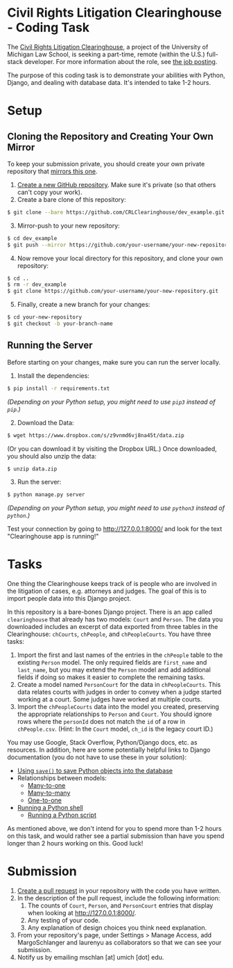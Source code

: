 # Civil Rights Litigation Clearinghouse - Coding Task

The [Civil Rights Litigation Clearinghouse](https://clearinghouse.net), a project of the University of Michigan Law School, is seeking a part-time, remote (within the U.S.) full-stack developer. For more information about the role, see [the job posting](https://careers.umich.edu/job_detail/204257/full_stack_developer).

The purpose of this coding task is to demonstrate your abilities with Python, Django, and dealing with database data. It's intended to take 1-2 hours.

# Setup

## Cloning the Repository and Creating Your Own Mirror

To keep your submission private, you should create your own private repository that [mirrors this one](https://docs.github.com/en/repositories/creating-and-managing-repositories/duplicating-a-repository).

1. [Create a new GitHub repository](https://docs.github.com/en/repositories/creating-and-managing-repositories/creating-a-new-repository). Make sure it's private (so that others can't copy your work).
2. Create a bare clone of this repository:

```bash
$ git clone --bare https://github.com/CRLClearinghouse/dev_example.git
```

3. Mirror-push to your new repository:

```bash
$ cd dev_example
$ git push --mirror https://github.com/your-username/your-new-repository.git
```

4. Now remove your local directory for this repository, and clone your own repository:

```bash
$ cd ..
$ rm -r dev_example
$ git clone https://github.com/your-username/your-new-repository.git
```

5. Finally, create a new branch for your changes:

```bash
$ cd your-new-repository
$ git checkout -b your-branch-name
```

## Running the Server

Before starting on your changes, make sure you can run the server locally.

1. Install the dependencies:

```bash
$ pip install -r requirements.txt
```

*(Depending on your Python setup, you might need to use `pip3` instead of `pip`.)*

2. Download the Data:

```bash
$ wget https://www.dropbox.com/s/z9vnmd6vj8na45t/data.zip
```

(Or you can download it by visiting the Dropbox URL.) Once downloaded, you should also unzip the data:

```bash
$ unzip data.zip
```

3. Run the server:

```bash
$ python manage.py server
```

*(Depending on your Python setup, you might need to use `python3` instead of `python`.)*

Test your connection by going to http://127.0.0.1:8000/ and look for the text "Clearinghouse app is running!"

# Tasks

One thing the Clearinghouse keeps track of is people who are involved in the litigation of cases, e.g. attorneys and judges. The goal of this is to import people data into this Django project.

In this repository is a bare-bones Django project. There is an app called `clearinghouse` that already has two models: `Court` and `Person`. The data you downloaded includes an excerpt of data exported from three tables in the Clearinghouse: `chCourts`, `chPeople`, and `chPeopleCourts`. You have three tasks:

1. Import the first and last names of the entries in the `chPeople` table to the existing `Person` model. The only required fields are `first_name` and `last_name`, but you may extend the `Person` model and add additional fields if doing so makes it easier to complete the remaining tasks.
2. Create a model named `PersonCourt` for the data in `chPeopleCourts`. This data relates courts with judges in order to convey when a judge started working at a court. Some judges have worked at multiple courts.
3. Import the `chPeopleCourts` data into the model you created, preserving the appropriate relationships to `Person` and `Court`. You should ignore rows where the `personId` does not match the `id` of a row in `chPeople.csv`. (Hint: In the `Court` model, `ch_id` is the legacy court ID.)

You may use Google, Stack Overflow, Python/Django docs, etc. as resources. In addition, here are some potentially helpful links to Django documentation (you do not have to use these in your solution):

* [Using `save()` to save Python objects into the database](https://docs.djangoproject.com/en/3.2/ref/models/instances/#saving-objects)
* Relationships between models:
  * [Many-to-one](https://docs.djangoproject.com/en/3.2/topics/db/examples/many_to_one)
  * [Many-to-many](https://docs.djangoproject.com/en/3.2/topics/db/examples/many_to_many)
  * [One-to-one](https://docs.djangoproject.com/en/3.2/topics/db/examples/one_to_one)
* [Running a Python shell](https://docs.djangoproject.com/en/dev/ref/django-admin/#shell)
  * [Running a Python script](https://stackoverflow.com/a/16853799)

As mentioned above, we don't intend for you to spend more than 1-2 hours on this task, and would rather see a partial submission than have you spend longer than 2 hours working on this. Good luck!

# Submission

1. [Create a pull request](https://docs.github.com/en/github/collaborating-with-pull-requests/proposing-changes-to-your-work-with-pull-requests/creating-a-pull-request) in your repository with the code you have written.
2. In the description of the pull request, include the following information:
   1. The counts of `Court`, `Person`, and `PersonCourt` entries that display when looking at http://127.0.0.1:8000/.
   2. Any testing of your code.
   3. Any explanation of design choices you think need explanation.
3. From your repository's page, under Settings > Manage Access, add MargoSchlanger and laurenyu as collaborators so that we can see your submission.
4. Notify us by emailing mschlan [at] umich [dot] edu.
